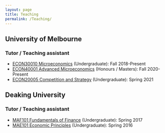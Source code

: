 ```yaml
---
layout: page
title: Teaching
permalink: /Teaching/
---
```


## University of Melbourne

### Tutor / Teaching assistant
- [ECON30010 Microeconomics](https://handbook.unimelb.edu.au/subjects/econ30010) (Undergraduate): Fall 2018-Present
- [ECON40001 Advanced Microeconomics](https://handbook.unimelb.edu.au/2020/subjects/econ40001) (Honours / Masters): Fall 2020-Present
- [ECON20005 Competition and Strategy](https://handbook.unimelb.edu.au/2020/subjects/econ20005) (Undergraduate): Spring 2021

## Deaking University

### Tutor / Teaching assistant
- [MAF101 Fundamentals of Finance](https://www.deakin.edu.au/courses/unit?unit=MAF101) (Undergraduate): Spring 2017
- [MAE101 Economic Principles](https://www.deakin.edu.au/courses/unit?unit=MAE101) (Undergraduate): Spring 2016